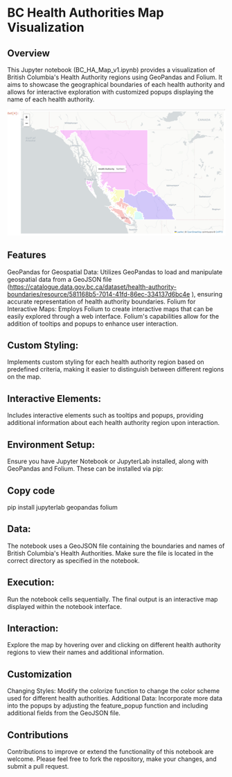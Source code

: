 # BC Health Authorities Map Visualization
## Overview
This Jupyter notebook (BC_HA_Map_v1.ipynb) provides a visualization of British Columbia's Health Authority regions using GeoPandas and Folium. It aims to showcase the geographical boundaries of each health authority and allows for interactive exploration with customized popups displaying the name of each health authority.

![Alt text](BC_HA.PNG)

## Features
GeoPandas for Geospatial Data: Utilizes GeoPandas to load and manipulate geospatial data from a GeoJSON file (https://catalogue.data.gov.bc.ca/dataset/health-authority-boundaries/resource/581168b5-7014-41fd-86ec-334137d6bc4e ), ensuring accurate representation of health authority boundaries.
Folium for Interactive Maps: Employs Folium to create interactive maps that can be easily explored through a web interface. Folium's capabilities allow for the addition of tooltips and popups to enhance user interaction.

## Custom Styling: 
Implements custom styling for each health authority region based on predefined criteria, making it easier to distinguish between different regions on the map.

## Interactive Elements: 
Includes interactive elements such as tooltips and popups, providing additional information about each health authority region upon interaction.


## Environment Setup: 
Ensure you have Jupyter Notebook or JupyterLab installed, along with GeoPandas and Folium. These can be installed via pip:

## Copy code
pip install jupyterlab geopandas folium

## Data: 
The notebook uses a GeoJSON file containing the boundaries and names of British Columbia's Health Authorities. Make sure the file is located in the correct directory as specified in the notebook.

## Execution:
Run the notebook cells sequentially. The final output is an interactive map displayed within the notebook interface.

## Interaction: 
Explore the map by hovering over and clicking on different health authority regions to view their names and additional information.

## Customization
Changing Styles: Modify the colorize function to change the color scheme used for different health authorities.
Additional Data: Incorporate more data into the popups by adjusting the feature_popup function and including additional fields from the GeoJSON file.

## Contributions
Contributions to improve or extend the functionality of this notebook are welcome. Please feel free to fork the repository, make your changes, and submit a pull request.
